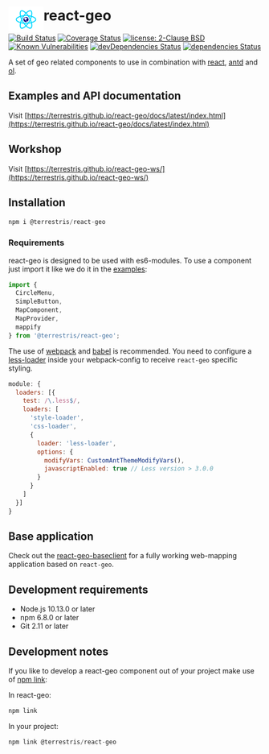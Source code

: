 # react-geo  <a href="https://terrestris.github.io/react-geo/"><img align="left" src="./assets/logo.svg" width="70px" /></a>

[![Build Status](https://travis-ci.org/terrestris/react-geo.svg?branch=master)](https://travis-ci.org/terrestris/react-geo)
[![Coverage Status](https://coveralls.io/repos/github/terrestris/react-geo/badge.svg?branch=master)](https://coveralls.io/github/terrestris/react-geo?branch=master)
[![license: 2-Clause BSD](https://img.shields.io/badge/license-2--Clause%20BSD-brightgreen.svg)](https://opensource.org/licenses/BSD-2-Clause)
[![Known Vulnerabilities](https://snyk.io/test/github/terrestris/react-geo/badge.svg)](https://snyk.io/test/github/terrestris/react-geo)
[![devDependencies Status](https://david-dm.org/terrestris/react-geo/dev-status.svg)](https://david-dm.org/terrestris/react-geo?type=dev)
[![dependencies Status](https://david-dm.org/terrestris/react-geo/status.svg)](https://david-dm.org/terrestris/react-geo)

A set of geo related components to use in combination with [react](https://github.com/facebook/react), [antd](https://github.com/ant-design/ant-design) and [ol](https://github.com/openlayers/openlayers).

## Examples and API documentation

Visit [https://terrestris.github.io/react-geo/docs/latest/index.html](https://terrestris.github.io/react-geo/docs/latest/index.html)

## Workshop

Visit [https://terrestris.github.io/react-geo-ws/](https://terrestris.github.io/react-geo-ws/)

## Installation

```javascript static
npm i @terrestris/react-geo
```

### Requirements

react-geo is designed to be used with es6-modules.
To use a component just import it like we do it in the [examples](https://terrestris.github.io/react-geo/docs/latest/index.html):

```javascript static
import {
  CircleMenu,
  SimpleButton,
  MapComponent,
  MapProvider,
  mappify
} from '@terrestris/react-geo';
```

The use of [webpack](https://www.npmjs.com/package/webpack) and [babel](https://www.npmjs.com/package/babel-core) is recommended. You need to configure a [less-loader](https://www.npmjs.com/package/less-loader) inside your webpack-config to receive `react-geo` specific styling.

```javascript static
module: {
  loaders: [{
    test: /\.less$/,
    loaders: [
      'style-loader',
      'css-loader',
      {
        loader: 'less-loader',
        options: {
          modifyVars: CustomAntThemeModifyVars(),
          javascriptEnabled: true // Less version > 3.0.0
        }
      }
    ]
  }]
}
```

## Base application

Check out the [react-geo-baseclient](https://github.com/terrestris/react-geo-baseclient) for a fully working
web-mapping application based on `react-geo`.

## Development requirements

* Node.js 10.13.0 or later
* npm 6.8.0 or later
* Git 2.11 or later

## Development notes

If you like to develop a react-geo component out of your project make use of [npm link](https://docs.npmjs.com/cli/link):

In react-geo:

```javascript static
npm link
```

In your project:

```javascript static
npm link @terrestris/react-geo
```
